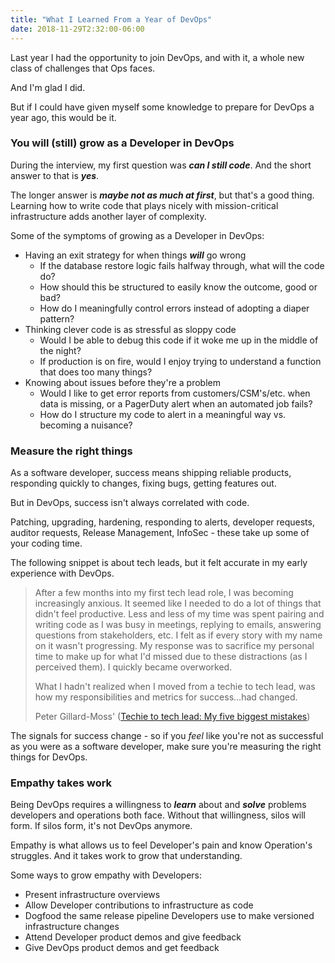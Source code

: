```yaml
---
title: "What I Learned From a Year of DevOps"
date: 2018-11-29T2:32:00-06:00
---
```


Last year I had the opportunity to join DevOps, and with it, a whole new class
of challenges that Ops faces.

And I'm glad I did.

But if I could have given myself some knowledge to prepare for DevOps a year ago, this would be it.

### You will (still) grow as a Developer in DevOps

During the interview, my first question was ***can I still code***. And
the short answer to that is ***yes***.

The longer answer is ***maybe not as much at first***, but that's a good thing. Learning how
to write code that plays nicely with mission-critical infrastructure adds another layer of
complexity.

Some of the symptoms of growing as a Developer in DevOps:
* Having an exit strategy for when things ***will*** go wrong
    * If the database restore logic fails halfway through, what will the code do?
    * How should this be structured to easily know the outcome, good or bad?
    * How do I meaningfully control errors instead of adopting a diaper pattern?
* Thinking clever code is as stressful as sloppy code
    * Would I be able to debug this code if it woke me up in the middle of the night?
    * If production is on fire, would I enjoy trying to understand
    a function that does too many things?
* Knowing about issues before they're a problem
    * Would I like to get error reports from customers/CSM's/etc. when data is missing,
    or a PagerDuty alert when an automated job fails?
    * How do I structure my code to alert in a meaningful way vs. becoming a nuisance?

### Measure the right things

As a software developer, success means shipping reliable products, responding quickly to
changes, fixing bugs, getting features out.

But in DevOps, success isn't always correlated with code.

Patching, upgrading, hardening, responding to alerts,
developer requests, auditor requests, Release Management, InfoSec - these take up some of
your coding time.

The following snippet is about tech leads, but it felt accurate in my early experience with
DevOps.
> After a few months into my first tech lead role, I was becoming increasingly anxious. It seemed like I needed to do a lot of things that didn't feel productive. Less and less of my time was spent pairing and writing code as I was busy in meetings, replying to emails, answering questions from stakeholders, etc. I felt as if every story with my name on it wasn't progressing. My response was to sacrifice my personal time to make up for what I'd missed due to these distractions (as I perceived them). I quickly became overworked.
>
> What I hadn't realized when I moved from a techie to tech lead, was how my responsibilities and metrics for success...had changed.
>
> Peter Gillard-Moss' ([Techie to tech lead: My five biggest mistakes](https://www.thoughtworks.com/insights/blog/techie-tech-lead-my-5-biggest-mistakes))

The signals for success change - so if you *feel* like you're not as successful as you were
as a software developer, make sure you're measuring the right things for DevOps.

### Empathy takes work

Being DevOps requires a willingness to ***learn*** about and ***solve*** problems
developers and operations both face. Without that willingness, silos will form. If silos
form, it's not DevOps anymore.

Empathy is what allows us to feel Developer's pain and know Operation's struggles. And it
takes work to grow that understanding.

Some ways to grow empathy with Developers:

* Present infrastructure overviews
* Allow Developer contributions to infrastructure as code
* Dogfood the same release pipeline Developers use to make versioned infrastructure changes
* Attend Developer product demos and give feedback
* Give DevOps product demos and get feedback

